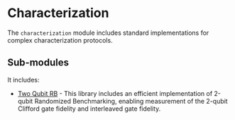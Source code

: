 # Characterization
The `characterization` module includes standard implementations for complex characterization protocols.

## Sub-modules
It includes:

* [Two Qubit RB](two_qubit_rb/README.md) - This library includes an efficient implementation of 2-qubit Randomized Benchmarking, enabling measurement of the 2-qubit Clifford gate fidelity and interleaved gate fidelity.
